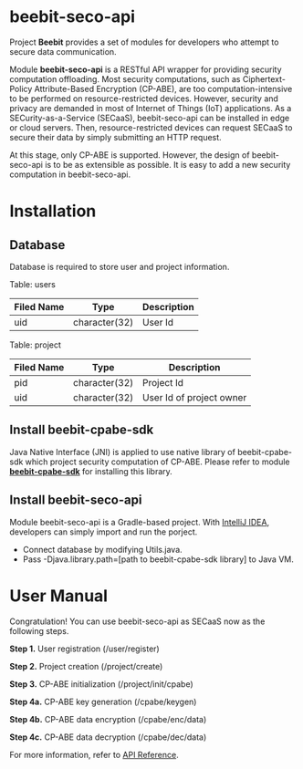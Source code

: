 # beebit-seco-api
Project **Beebit** provides a set of modules for developers who attempt to secure data communication.

Module **beebit-seco-api** is a RESTful API wrapper for providing security computation offloading. Most security computations, such as Ciphertext-Policy Attribute-Based Encryption (CP-ABE), are too computation-intensive to be performed on resource-restricted devices. However, security and privacy are demanded in most of Internet of Things (IoT) applications. As a SECurity-as-a-Service (SECaaS), beebit-seco-api can be installed in edge or cloud servers. Then, resource-restricted devices can request SECaaS to secure their data by simply submitting an HTTP request.

At this stage, only CP-ABE is supported. However, the design of beebit-seco-api is to be as extensible as possible. It is easy to add a new security computation in beebit-seco-api.

# Installation
## Database
Database is required to store user and project information.

Table: users

Filed Name | Type | Description
--- | --- | ---
uid | character(32) | User Id

Table: project

Filed Name | Type | Description
--- | --- | ---
pid | character(32) | Project Id
uid | character(32) | User Id of project owner

## Install beebit-cpabe-sdk
Java Native Interface (JNI) is applied to use native library of beebit-cpabe-sdk which project security computation of CP-ABE. 
Please refer to module [**beebit-cpabe-sdk**](https://github.com/ucanlab/beebit-cpabe-sdk) for installing this library.

## Install beebit-seco-api
Module beebit-seco-api is a Gradle-based project. With [IntelliJ IDEA](https://www.jetbrains.com/idea/), developers can simply import and run the porject.
- Connect database by modifying Utils.java.
- Pass -Djava.library.path=[path to beebit-cpabe-sdk library] to Java VM.

# User Manual
Congratulation! You can use beebit-seco-api as SECaaS now as the following steps.

**Step 1.** User registration (/user/register)

**Step 2.** Project creation (/project/create)

**Step 3.** CP-ABE initialization (/project/init/cpabe)

**Step 4a.** CP-ABE key generation (/cpabe/keygen)

**Step 4b.** CP-ABE data encryption (/cpabe/enc/data)

**Step 4c.** CP-ABE data decryption (/cpabe/dec/data)

For more information, refer to [API Reference](https://docs.google.com/document/d/1hGh1D-iPw0rFw56M9y_l2mXL866ln9mCNoBfmd_H0_E/edit?usp=sharing).
